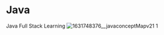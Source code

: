 # Java
Java Full Stack Learning
![1631748376__javaconceptMapv21 1](https://github.com/BENAMORNAWFAL/Java/assets/128052618/01e1e6aa-d998-4602-8b97-f6f98314e66f)
